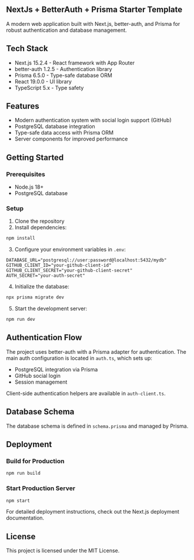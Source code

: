 ## NextJs + BetterAuth + Prisma Starter Template

A modern web application built with Next.js, better-auth, and Prisma for robust authentication and database management.

## Tech Stack

- Next.js 15.2.4 - React framework with App Router
- better-auth 1.2.5 - Authentication library
- Prisma 6.5.0 - Type-safe database ORM
- React 19.0.0 - UI library
- TypeScript 5.x - Type safety


## Features

- Modern authentication system with social login support (GitHub)
- PostgreSQL database integration
- Type-safe data access with Prisma ORM
- Server components for improved performance


## Getting Started

### Prerequisites

- Node.js 18+
- PostgreSQL database


### Setup

1. Clone the repository
2. Install dependencies:

```bash
npm install
```

3. Configure your environment variables in `.env`:

```
DATABASE_URL="postgresql://user:password@localhost:5432/mydb"
GITHUB_CLIENT_ID="your-github-client-id"
GITHUB_CLIENT_SECRET="your-github-client-secret"
AUTH_SECRET="your-auth-secret"
```

4. Initialize the database:

```bash
npx prisma migrate dev
```

5. Start the development server:

```bash
npm run dev
```


## Authentication Flow

The project uses better-auth with a Prisma adapter for authentication. The main auth configuration is located in `auth.ts`, which sets up:

- PostgreSQL integration via Prisma
- GitHub social login
- Session management

Client-side authentication helpers are available in `auth-client.ts`.

## Database Schema

The database schema is defined in `schema.prisma` and managed by Prisma.

## Deployment

### Build for Production

```bash
npm run build
```


### Start Production Server

```bash
npm start
```

For detailed deployment instructions, check out the Next.js deployment documentation.

## License

This project is licensed under the MIT License.

